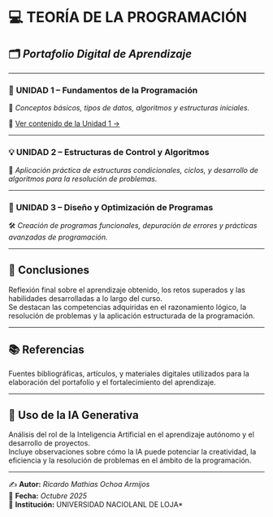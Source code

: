 # 💻 **TEORÍA DE LA PROGRAMACIÓN**  
## 🗂️ *Portafolio Digital de Aprendizaje*  

---

### 📘 **UNIDAD 1 – Fundamentos de la Programación**  
📖 *Conceptos básicos, tipos de datos, algoritmos y estructuras iniciales.*

🔗 [Ver contenido de la Unidad 1 →](Unidad1.md)

---

### 💡 **UNIDAD 2 – Estructuras de Control y Algoritmos**  
🧩 *Aplicación práctica de estructuras condicionales, ciclos, y desarrollo de algoritmos para la resolución de problemas.*

---

### 🚀 **UNIDAD 3 – Diseño y Optimización de Programas**  
🛠️ *Creación de programas funcionales, depuración de errores y prácticas avanzadas de programación.*

---

## 🧠 **Conclusiones**  
Reflexión final sobre el aprendizaje obtenido, los retos superados y las habilidades desarrolladas a lo largo del curso.  
Se destacan las competencias adquiridas en el razonamiento lógico, la resolución de problemas y la aplicación estructurada de la programación.

---

## 📚 **Referencias**  
Fuentes bibliográficas, artículos, y materiales digitales utilizados para la elaboración del portafolio y el fortalecimiento del aprendizaje.

---

## 🤖 **Uso de la IA Generativa**  
Análisis del rol de la Inteligencia Artificial en el aprendizaje autónomo y el desarrollo de proyectos.  
Incluye observaciones sobre cómo la IA puede potenciar la creatividad, la eficiencia y la resolución de problemas en el ámbito de la programación.

---

✍️ **Autor:** *Ricardo Mathias Ochoa Armijos*  
📅 **Fecha:** *Octubre 2025*  
📍 **Institución:** UNIVERSIDAD NACIOLANL DE LOJA*

